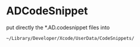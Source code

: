 # ADCodeSnippet


put directly the *.AD.codesnippet files into 

    ~/Library/Developer/Xcode/UserData/CodeSnippets/
